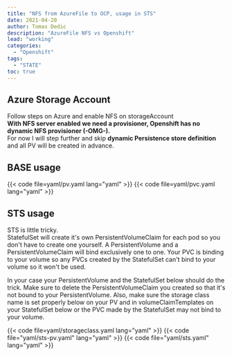 ```yaml
---
title: "NFS from AzureFile to OCP, usage in STS"
date: 2021-04-20
author: Tomas Dedic
description: "AzureFile NFS vs Openshift"
lead: "working"
categories:
  - "Openshift"
tags:
  - "STATE"
toc: true
---
```

## Azure Storage Account
Follow steps on Azure and enable NFS on storageAccount  
**With NFS server enabled we need a provisioner, Openshift has no dynamic NFS provisioner (-OMG-).**  
For now I will step further and skip **dynamic Persistence store definition** and all PV will be created in advance.

## BASE usage
{{< code file=yaml/pv.yaml lang="yaml" >}}
{{< code file=yaml/pvc.yaml lang="yaml" >}}

## STS usage
STS is little tricky.  
StatefulSet will create it's own PersistentVolumeClaim for each pod so you don't have to create one yourself. A PersistentVolume and a PersistentVolumeClaim will bind exclusively one to one. Your PVC is binding to your volume so any PVCs created by the StatefulSet can't bind to your volume so it won't be used.

In your case your PersistentVolume and the StatefulSet below should do the trick. Make sure to delete the PersistentVolumeClaim you created so that it's not bound to your PersistentVolume. Also, make sure the storage class name is set properly below on your PV and in volumeClaimTemplates on your StatefulSet below or the PVC made by the StatefulSet may not bind to your volume.

{{< code file=yaml/storageclass.yaml lang="yaml" >}}
{{< code file="yaml/sts-pv.yaml" lang="yaml" >}}
{{< code file="yaml/sts.yaml" lang="yaml" >}}
